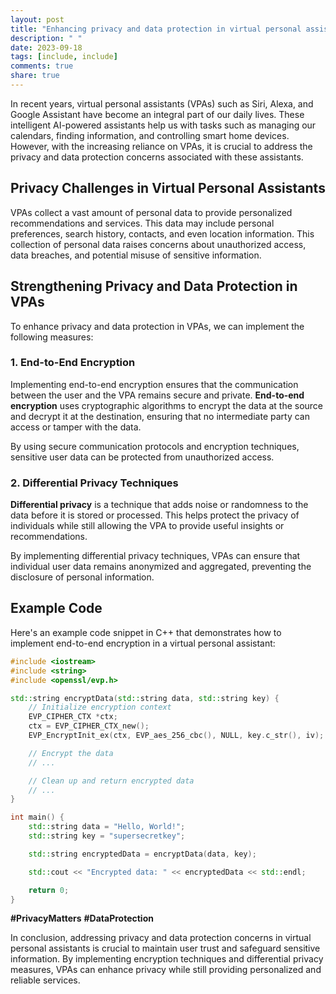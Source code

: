 ```yaml
---
layout: post
title: "Enhancing privacy and data protection in virtual personal assistants using C++"
description: " "
date: 2023-09-18
tags: [include, include]
comments: true
share: true
---
```


In recent years, virtual personal assistants (VPAs) such as Siri, Alexa, and Google Assistant have become an integral part of our daily lives. These intelligent AI-powered assistants help us with tasks such as managing our calendars, finding information, and controlling smart home devices. However, with the increasing reliance on VPAs, it is crucial to address the privacy and data protection concerns associated with these assistants.

## Privacy Challenges in Virtual Personal Assistants

VPAs collect a vast amount of personal data to provide personalized recommendations and services. This data may include personal preferences, search history, contacts, and even location information. This collection of personal data raises concerns about unauthorized access, data breaches, and potential misuse of sensitive information.

## Strengthening Privacy and Data Protection in VPAs

To enhance privacy and data protection in VPAs, we can implement the following measures:

### 1. End-to-End Encryption

Implementing end-to-end encryption ensures that the communication between the user and the VPA remains secure and private. **End-to-end encryption** uses cryptographic algorithms to encrypt the data at the source and decrypt it at the destination, ensuring that no intermediate party can access or tamper with the data.

By using secure communication protocols and encryption techniques, sensitive user data can be protected from unauthorized access.

### 2. Differential Privacy Techniques

**Differential privacy** is a technique that adds noise or randomness to the data before it is stored or processed. This helps protect the privacy of individuals while still allowing the VPA to provide useful insights or recommendations.

By implementing differential privacy techniques, VPAs can ensure that individual user data remains anonymized and aggregated, preventing the disclosure of personal information.

## Example Code

Here's an example code snippet in C++ that demonstrates how to implement end-to-end encryption in a virtual personal assistant:

```cpp
#include <iostream>
#include <string>
#include <openssl/evp.h>

std::string encryptData(std::string data, std::string key) {
    // Initialize encryption context
    EVP_CIPHER_CTX *ctx;
    ctx = EVP_CIPHER_CTX_new();
    EVP_EncryptInit_ex(ctx, EVP_aes_256_cbc(), NULL, key.c_str(), iv);

    // Encrypt the data
    // ...

    // Clean up and return encrypted data
    // ...
}

int main() {
    std::string data = "Hello, World!";
    std::string key = "supersecretkey";

    std::string encryptedData = encryptData(data, key);

    std::cout << "Encrypted data: " << encryptedData << std::endl;

    return 0;
}
```

**#PrivacyMatters** **#DataProtection**

In conclusion, addressing privacy and data protection concerns in virtual personal assistants is crucial to maintain user trust and safeguard sensitive information. By implementing encryption techniques and differential privacy measures, VPAs can enhance privacy while still providing personalized and reliable services.